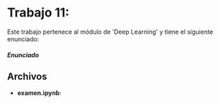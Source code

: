 # Trabajo 11: 

Este trabajo pertenece al módulo de 'Deep Learning' y tiene el siguiente enunciado:

##### Enunciado



## Archivos

- **examen.ipynb**: 